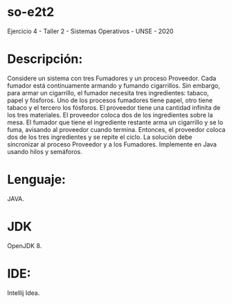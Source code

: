 # so-e2t2
Ejercicio 4 - Taller 2 - Sistemas Operativos - UNSE - 2020

# Descripción:
Considere un sistema con tres Fumadores y un proceso Proveedor. Cada fumador está continuamente armando y fumando cigarrillos. Sin embargo, para armar un cigarrillo, el fumador necesita tres ingredientes: tabaco, papel y fósforos. Uno de los procesos fumadores tiene papel, otro tiene tabaco y el tercero los fósforos. El proveedor tiene una cantidad infinita de los tres materiales. El proveedor coloca dos de los ingredientes sobre la mesa. El fumador que tiene el ingrediente restante arma un cigarrillo y se lo fuma, avisando al proveedor cuando termina. Entonces, el proveedor coloca dos de los tres ingredientes y se repite el ciclo. La solución debe sincronizar al proceso Proveedor y a los Fumadores. Implemente en Java usando hilos y semáforos.

# Lenguaje:
JAVA.

# JDK
OpenJDK 8.

# IDE:
Intellij Idea.
